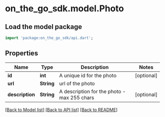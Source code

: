 # on_the_go_sdk.model.Photo

## Load the model package
```dart
import 'package:on_the_go_sdk/api.dart';
```

## Properties
Name | Type | Description | Notes
------------ | ------------- | ------------- | -------------
**id** | **int** | A unique id for the photo | [optional] 
**url** | **String** | url of the photo | 
**description** | **String** | A description for the photo - max 255 chars | [optional] 

[[Back to Model list]](../README.md#documentation-for-models) [[Back to API list]](../README.md#documentation-for-api-endpoints) [[Back to README]](../README.md)


